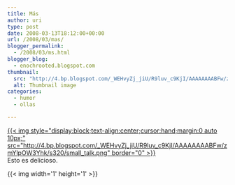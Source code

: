 ```yaml
---
title: Más
author: uri
type: post
date: 2008-03-13T18:12:00+00:00
url: /2008/03/mas/
blogger_permalink:
  - /2008/03/ms.html
blogger_blog:
  - enochrooted.blogspot.com
thumbnail:
  src: "http://4.bp.blogspot.com/_WEHvyZj_jiU/R9luv_c9KjI/AAAAAAAABFw/zmYlpOW3Yhk/s320/small_talk.png"
  alt: Thumbnail image
categories:
  - humor
  - ollas

---
```

[{{< img style="display:block;text-align:center;cursor:hand;margin:0 auto 10px;" src="http://4.bp.blogspot.com/_WEHvyZj_jiU/R9luv_c9KjI/AAAAAAAABFw/zmYlpOW3Yhk/s320/small_talk.png" border="0" >}}][1]  
Esto es delicioso. 

<div class="blogger-post-footer">
  {{< img width='1' height='1' >}}
</div>

 [1]: http://4.bp.blogspot.com/_WEHvyZj_jiU/R9luv_c9KjI/AAAAAAAABFw/zmYlpOW3Yhk/s1600-h/small_talk.png